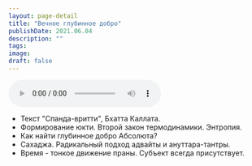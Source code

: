 ```yaml
---
layout: page-detail
title: "Вечное глубинное добро"
publishDate: 2021.06.04
description: ""
tags:
image:
draft: false
---
```


<audio title="2021.06.04 - Вечное глубинное добро.mp3" src="/upload/iblock/86a/86a2083a699a3d004da8301a1759230e.mp3" controls=""></audio>

* Текст "Спанда-вритти", Бхатта Каллата.
* Формирование юкти. Второй закон термодинамики. Энтропия.
* Как найти глубинное добро Абсолюта?
* Сахаджа. Радикальный подход адвайты и ануттара-тантры.
* Время - тонкое движение праны. Субъект всегда присутствует.

  
